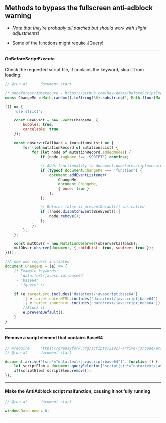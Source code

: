 ## Methods to bypass the fullscreen anti-adblock warning

* *Note that they're probably all patched but should work with slight adjustments!*

* Some of the functions might require JQuery!

---

#### OnBeforeScriptExecute

Check the requested script file, if contains the keyword, stop it from loading.

```js
// @run-at      document-start

/* onbeforescriptexecute - https://github.com/Ray-Adams/beforeScriptExecute-Polyfill */
const ChangeMe = Math.random().toString(36).substring(2, Math.floor(Math.random() * 40) + 5);

(() => {
    'use strict';

    const BseEvent = new Event(ChangeMe, {
        bubbles: true,
        cancelable: true
    });

    const observerCallback = (mutationsList) => {
        for (let mutationRecord of mutationsList) {
            for (let node of mutationRecord.addedNodes) {
                if (node.tagName !== 'SCRIPT') continue;

                // Adds functionality to document.onbeforescriptexecute
                if (typeof document.ChangeMe === 'function') {
                    document.addEventListener(
                        ChangeMe,
                        document.ChangeMe,
                        { once: true }
                    );
                };

                // Returns false if preventDefault() was called
                if (!node.dispatchEvent(BseEvent)) {
                    node.remove();
                };
            };
        };
    };

    const mutObvsr = new MutationObserver(observerCallback);
    mutObvsr.observe(document, { childList: true, subtree: true });
})();

//A new web request initiated
document.ChangeMe = (e) => {
    /* Example keywords: 
     - 'data:text/javascript;base64
     - 'base64'
     - 'jquery' */
  
    if (e.target.src.includes('data:text/javascript;base64') 
        || e.target.outerHTML.includes('data:text/javascript;base64') 
        || e.target.innerHTML.includes('data:text/javascript;base64')) {
        //Block it
        e.preventDefault();
    }
}
```

---

#### Remove a script element that contains Base64

```js
// @require     https://greasyfork.org/scripts/21927-arrive-js/code/arrivejs.js
// @run-at      document-start

document.arrive('[src*="data:text/javascript;base64"]', function () { 
    let scriptElem = document.querySelector('script[src*="data:text/javascript;base64"]');
    if(scriptElem) scriptElem.remove();
});
```

---

#### Make the AntiAdblock script malfunction, causing it not fully running

```js
// @run-at      document-start

window.Date.now = 0;
```

---
